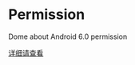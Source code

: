 # Permission
Dome about Android 6.0 permission

[详细请查看](https://github.com/litonghui/Android-/wiki/Android-6.0-Permission)
